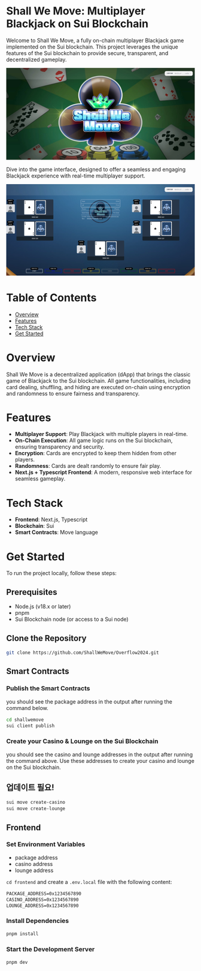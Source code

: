 # Shall We Move: Multiplayer Blackjack on Sui Blockchain

Welcome to Shall We Move, a fully on-chain multiplayer Blackjack game implemented on the Sui blockchain. This project leverages the unique features of the Sui blockchain to provide secure, transparent, and decentralized gameplay.

![Shall We Move Landing Page](images/landing.jpg)

Dive into the game interface, designed to offer a seamless and engaging Blackjack experience with real-time multiplayer support.

![Shall We Move Game Page](images/game.jpg)



# Table of Contents

- [Overview](#overview)
- [Features](#features)
- [Tech Stack](#tech-stack)
- [Get Started](#get-started)

# Overview

Shall We Move is a decentralized application (dApp) that brings the classic game of Blackjack to the Sui blockchain. All game functionalities, including card dealing, shuffling, and hiding are executed on-chain using encryption and randomness to ensure fairness and transparency.

# Features

- **Multiplayer Support**: Play Blackjack with multiple players in real-time.
- **On-Chain Execution**: All game logic runs on the Sui blockchain, ensuring transparency and security.
- **Encryption**: Cards are encrypted to keep them hidden from other players.
- **Randomness**: Cards are dealt randomly to ensure fair play.
- **Next.js + Typescript Frontend**: A modern, responsive web interface for seamless gameplay.

# Tech Stack

- **Frontend**: Next.js, Typescript
- **Blockchain**: Sui
- **Smart Contracts**: Move language

# Get Started

To run the project locally, follow these steps:

## Prerequisites

- Node.js (v18.x or later)
- pnpm
- Sui Blockchain node (or access to a Sui node)

## Clone the Repository

```bash
git clone https://github.com/ShallWeMove/Overflow2024.git
```

## Smart Contracts

### Publish the Smart Contracts
you should see the package address in the output after running the command below.
```bash
cd shallwemove
sui client publish
```

### Create your Casino & Lounge on the Sui Blockchain
you should see the casino and lounge addresses in the output after running the command above. Use these addresses to create your casino and lounge on the Sui blockchain.
## 업데이트 필요!
```bash
sui move create-casino
sui move create-lounge
```

## Frontend

### Set Environment Variables
- package address
- casino address
- lounge address

`cd frontend` and create a `.env.local` file with the following content:
```
PACKAGE_ADDRESS=0x1234567890
CASINO_ADDRESS=0x1234567890
LOUNGE_ADDRESS=0x1234567890
```

### Install Dependencies
```bash
pnpm install
```

### Start the Development Server
```bash
pnpm dev
```
